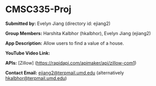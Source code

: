 # CMSC335-Proj
**Submitted by:** Evelyn Jiang (directory id: ejiang2)

**Group Members:** Harshita Kalbhor (hkalbhor), Evelyn Jiang (ejiang2)

**App Description:** Allow users to find a value of a house.

**YouTube Video Link:** 

**APIs:** [Zillow] (https://rapidapi.com/apimaker/api/zillow-com1)

**Contact Email:**  ejiang2@terpmail.umd.edu (alternatively hkalbhor@terpmail.umd.edu)

